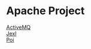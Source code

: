 # Apache Project

[ActiveMQ](https://github.com/ChoSangmuk-tsis/Apache_Project/tree/master/ActiveMQ)<br>
[Jexl](https://github.com/ChoSangmuk-tsis/Apache_Project/tree/master/Jexl)<br>
[Poi](https://github.com/ChoSangmuk-tsis/Apache_Project/tree/master/Poi)<br>